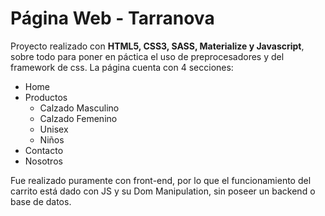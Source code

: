# Página Web - Tarranova

Proyecto realizado con **HTML5, CSS3, SASS, Materialize y Javascript**, sobre todo para poner en páctica el uso de preprocesadores y del framework de css. La página cuenta con 4 secciones:
- Home
- Productos
  - Calzado Masculino
  - Calzado Femenino
  - Unisex
  - Niños
- Contacto
- Nosotros

Fue realizado puramente con front-end, por lo que el funcionamiento del carrito está dado con JS y su Dom Manipulation, sin poseer un backend o base de datos.
